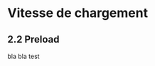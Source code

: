 <!-- .slide: class="transition-bg-blue-1" -->

# Vitesse de chargement

## 2.2 Preload

bla bla test
